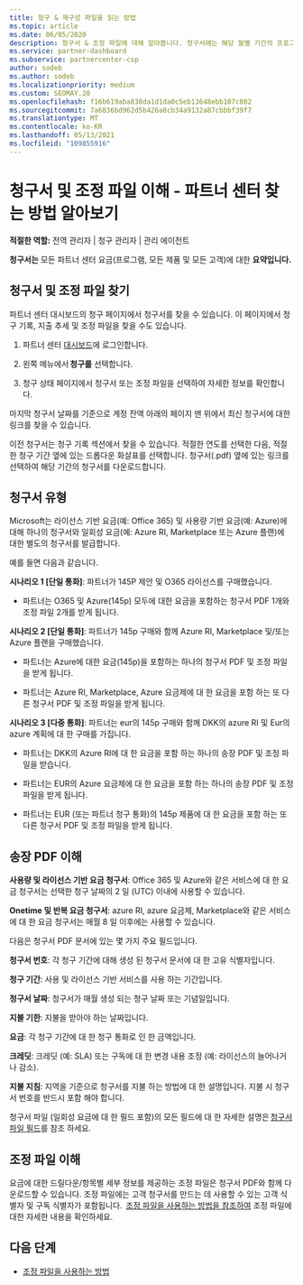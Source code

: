 ```yaml
---
title: 청구 & 재구성 파일을 읽는 방법
ms.topic: article
ms.date: 06/05/2020
description: 청구서 & 조정 파일에 대해 알아봅니다. 청구서에는 해당 월별 기간의 프로그램, 제품 및 고객에 대한 파트너 센터 요금이 표시됩니다.
ms.service: partner-dashboard
ms.subservice: partnercenter-csp
author: sodeb
ms.author: sodeb
ms.localizationpriority: medium
ms.custom: SEOMAY.20
ms.openlocfilehash: f16b619aba838da1d1da0c5eb13648ebb107c802
ms.sourcegitcommit: 7a6836bd962d5b426a8cb34a9132a87cbbbf39f7
ms.translationtype: MT
ms.contentlocale: ko-KR
ms.lasthandoff: 05/13/2021
ms.locfileid: "109855916"
---
```

# <a name="understand-your-bill-and-reconciliation-file---learn-how-to-find-them-in-partner-center"></a>청구서 및 조정 파일 이해 - 파트너 센터 찾는 방법 알아보기


**적절한 역할:** 전역 관리자 | 청구 관리자 | 관리 에이전트


**청구서는** 모든 파트너 센터 요금(프로그램, 모든 제품 및 모든 고객)에 대한 **요약입니다.** 

## <a name="find-your-bill-and-reconciliation-file"></a>청구서 및 조정 파일 찾기 

파트너 센터 대시보드의 청구 페이지에서 청구서를 찾을 수 있습니다. 이 페이지에서 청구 기록, 지출 추세 및 조정 파일을 찾을 수도 있습니다. 

1. 파트너 센터 [대시보드](https://partner.microsoft.com/dashboard/home)에 로그인합니다. 

2. 왼쪽 메뉴에서 **청구를** 선택합니다. 

3. 청구 상태 페이지에서 청구서 또는 조정 파일을 선택하여 자세한 정보를 확인합니다. 

마지막 청구서 날짜를 기준으로 계정 잔액 아래의 페이지 맨 위에서 최신 청구서에 대한 링크를 찾을 수 있습니다. 

이전 청구서는 청구 기록 섹션에서 찾을 수 있습니다. 적절한 연도를 선택한 다음, 적절한 청구 기간 옆에 있는 드롭다운 화살표를 선택합니다. 청구서(.pdf) 옆에 있는 링크를 선택하여 해당 기간의 청구서를 다운로드합니다. 

## <a name="invoice-types"></a>청구서 유형

Microsoft는 라이선스 기반 요금(예: Office 365) 및 사용량 기반 요금(예: Azure)에 대해 하나의 청구서와 일회성 요금(예: Azure RI, Marketplace 또는 Azure 플랜)에 대한 별도의 청구서를 발급합니다.

예를 들면 다음과 같습니다.  

**시나리오 1 [단일 통화]**: 파트너가 145P 제안 및 O365 라이선스를 구매했습니다.  

- 파트너는 O365 및 Azure(145p) 모두에 대한 요금을 포함하는 청구서 PDF 1개와 조정 파일 2개를 받게 됩니다.  

**시나리오 2 [단일 통화]**: 파트너가 145p 구매와 함께 Azure RI, Marketplace 및/또는 Azure 플랜을 구매했습니다.

- 파트너는 Azure에 대한 요금(145p)을 포함하는 하나의 청구서 PDF 및 조정 파일을 받게 됩니다. 

- 파트너는 Azure RI, Marketplace, Azure 요금제에 대 한 요금을 포함 하는 또 다른 청구서 PDF 및 조정 파일을 받게 됩니다. 

**시나리오 3 [다중 통화]**: 파트너는 eur의 145p 구매와 함께 DKK의 azure RI 및 Eur의 azure 계획에 대 한 구매를 가집니다.

- 파트너는 DKK의 Azure RI에 대 한 요금을 포함 하는 하나의 송장 PDF 및 조정 파일을 받습니다. 

- 파트너는 EUR의 Azure 요금제에 대 한 요금을 포함 하는 하나의 송장 PDF 및 조정 파일을 받게 됩니다. 

- 파트너는 EUR (또는 파트너 청구 통화)의 145p 제품에 대 한 요금을 포함 하는 또 다른 청구서 PDF 및 조정 파일을 받게 됩니다. 


## <a name="understanding-invoice-pdf"></a>송장 PDF 이해 

**사용량 및 라이선스 기반 요금 청구서**: Office 365 및 Azure와 같은 서비스에 대 한 요금 청구서는 선택한 청구 날짜의 2 일 (UTC) 이내에 사용할 수 있습니다.  

**Onetime 및 반복 요금 청구서**: azure RI, azure 요금제, Marketplace와 같은 서비스에 대 한 요금 청구서는 매월 8 일 이후에는 사용할 수 있습니다.  

다음은 청구서 PDF 문서에 있는 몇 가지 주요 필드입니다.

**청구서 번호**: 각 청구 기간에 대해 생성 된 청구서 문서에 대 한 고유 식별자입니다. 

**청구 기간**: 사용 및 라이선스 기반 서비스를 사용 하는 기간입니다. 

**청구서 날짜**: 청구서가 매월 생성 되는 청구 날짜 또는 기념일입니다. 

**지불 기한**: 지불을 받아야 하는 날짜입니다. 

**요금**: 각 청구 기간에 대 한 청구 통화로 인 한 금액입니다. 

**크레딧**: 크레딧 (예: SLA) 또는 구독에 대 한 변경 내용 조정 (예: 라이선스의 늘어나거나 감소). 

**지불 지침**: 지역을 기준으로 청구서를 지불 하는 방법에 대 한 설명입니다. 지불 시 청구서 번호를 반드시 포함 해야 합니다. 

청구서 파일 (일회성 요금에 대 한 필드 포함)의 모든 필드에 대 한 자세한 설명은 [청구서 파일 필드](invoice-file.md)를 참조 하세요. 

## <a name="understand-reconciliation-files"></a>조정 파일 이해

 요금에 대한 드릴다운/항목별 세부 정보를 제공하는 조정 파일은 청구서 PDF와 함께 다운로드할 수 있습니다. 조정 파일에는 고객 청구서를 만드는 데 사용할 수 있는 고객 식별자 및 구독 식별자가 포함됩니다.  [조정 파일을 사용하는 방법을 참조하여](use-the-reconciliation-files.md) 조정 파일에 대한 자세한 내용을 확인하세요. 

## <a name="next-steps"></a>다음 단계

- [조정 파일을 사용하는 방법](use-the-reconciliation-files.md)